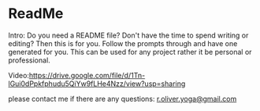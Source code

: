 # ReadMe

Intro: 
Do you need a README file? Don't have the time to spend writing or editing? Then this is for you. Follow the prompts through and have one generated for you. This can be used for any project rather it be personal or professional. 







Video:https://drive.google.com/file/d/1Tn-lGui0dPpkfphudu5QiYw9fLHe4Nzz/view?usp=sharing


please contact me if there are any questions: r.oliver.yoga@gmail.com